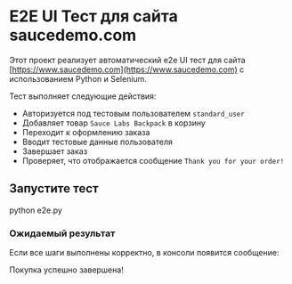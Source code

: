 # E2E UI Тест для сайта saucedemo.com

Этот проект реализует автоматический e2e UI тест для сайта [https://www.saucedemo.com](https://www.saucedemo.com) с использованием Python и Selenium.

Тест выполняет следующие действия:
- Авторизуется под тестовым пользователем `standard_user`
- Добавляет товар `Sauce Labs Backpack` в корзину
- Переходит к оформлению заказа
- Вводит тестовые данные пользователя
- Завершает заказ
- Проверяет, что отображается сообщение `Thank you for your order!`

## Запустите тест
python e2e.py

### Ожидаемый результат
Если все шаги выполнены корректно, в консоли появится сообщение:

Покупка успешно завершена!
